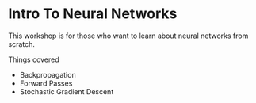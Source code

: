 # Intro To Neural Networks
This workshop is for those who want to learn about neural networks from scratch.

Things covered 
- Backpropagation
- Forward Passes
- Stochastic Gradient Descent
